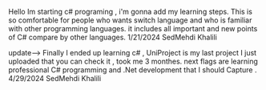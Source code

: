 Hello 
Im starting c# programing , i'm gonna add my learning steps.
This is so comfortable for people who wants switch language and who is familiar with other programming languages.
it includes all important and new points of C# compare by other languages.
1/21/2024 SedMehdi Khalili

update-->
Finally I ended up learning c# , UniProject is my last project I just uploaded that you can check it , took me 3 monthes. next flags are learning professional C# programming and .Net development that I should Capture .
4/29/2024 SedMehdi Khalili
